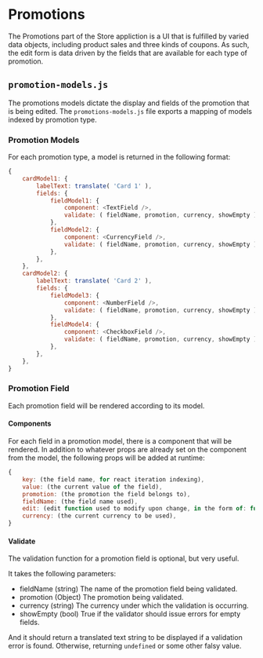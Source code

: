 # Promotions

The Promotions part of the Store appliction is a UI that is fulfilled by varied
data objects, including product sales and three kinds of coupons. As such, the
edit form is data driven by the fields that are available for each type of
promotion.

## `promotion-models.js`

The promotions models dictate the display and fields of the promotion that is
being edited. The `promotions-models.js` file exports a mapping of models indexed
by promotion type.

### Promotion Models

For each promotion type, a model is returned in the following format:

```js
{
	cardModel1: {
		labelText: translate( 'Card 1' ),
		fields: {
			fieldModel1: {
				component: <TextField />,
				validate: ( fieldName, promotion, currency, showEmpty ) => { … }
			},
			fieldModel2: {
				component: <CurrencyField />,
				validate: ( fieldName, promotion, currency, showEmpty ) => { … }
			},
		},
	},
	cardModel2: {
		labelText: translate( 'Card 2' ),
		fields: {
			fieldModel3: {
				component: <NumberField />,
				validate: ( fieldName, promotion, currency, showEmpty ) => { … }
			},
			fieldModel4: {
				component: <CheckboxField />,
				validate: ( fieldName, promotion, currency, showEmpty ) => { … }
			},
		},
	},
}
```

### Promotion Field

Each promotion field will be rendered according to its model.

#### Components

For each field in a promotion model, there is a component that will be rendered.
In addition to whatever props are already set on the component from the model,
the following props will be added at runtime:

```js
{
	key: (the field name, for react iteration indexing),
	value: (the current value of the field),
	promotion: (the promotion the field belongs to),
	fieldName: (the field name used),
	edit: (edit function used to modify upon change, in the form of: function( fieldName, newValue ) ),
	currency: (the current currency to be used),
}
```

#### Validate

The validation function for a promotion field is optional, but very useful.

It takes the following parameters:

- fieldName (string) The name of the promotion field being validated.
- promotion (Object) The promotion being validated.
- currency (string) The currency under which the validation is occurring.
- showEmpty (bool) True if the validator should issue errors for empty fields.

And it should return a translated text string to be displayed if a validation error is found.
Otherwise, returning `undefined` or some other falsy value.
